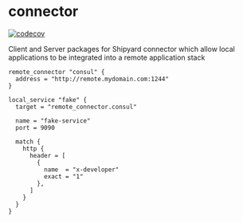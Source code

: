 # connector

[![codecov](https://codecov.io/gh/shipyard-run/connector/branch/master/graph/badge.svg)](https://codecov.io/gh/shipyard-run/connector)

Client and Server packages for Shipyard connector which allow local applications to be integrated into a remote application stack

```
remote_connector "consul" {
  address = "http://remote.mydomain.com:1244"
}
```

```
local_service "fake" {
  target = "remote_connector.consul"

  name = "fake-service"
  port = 9090

  match {
    http {
      header = [
        {
          name  = "x-developer"
          exact = "1"
        },
      ]
    }
  }
}
```
